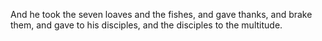And he took the seven loaves and the fishes, and gave thanks, and brake them, and gave to his disciples, and the disciples to the multitude.
